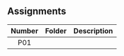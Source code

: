 ## Assignments

| Number | Folder | Description |
| :----: | ------ | ----------- |
|   P01  |        |             |
